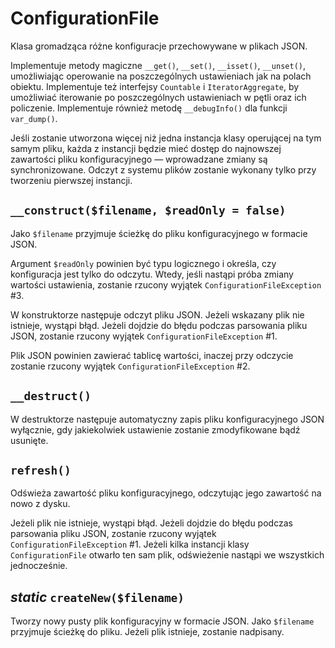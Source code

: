 ConfigurationFile
===

Klasa gromadząca różne konfiguracje przechowywane w plikach JSON.

Implementuje metody magiczne `__get()`, `__set()`, `__isset()`, `__unset()`, umożliwiając operowanie na poszczególnych ustawieniach jak na polach obiektu. Implementuje też interfejsy `Countable` i `IteratorAggregate`, by umożliwiać iterowanie po poszczególnych ustawieniach w pętli oraz ich policzenie. Implementuje również metodę `__debugInfo()` dla funkcji `var_dump()`.

Jeśli zostanie utworzona więcej niż jedna instancja klasy operującej na tym samym pliku, każda z instancji będzie mieć dostęp do najnowszej zawartości pliku konfiguracyjnego — wprowadzane zmiany są synchronizowane. Odczyt z systemu plików zostanie wykonany tylko przy tworzeniu pierwszej instancji.

## `__construct($filename, $readOnly = false)`

Jako `$filename` przyjmuje ścieżkę do pliku konfiguracyjnego w formacie JSON.

Argument `$readOnly` powinien być typu logicznego i określa, czy konfiguracja jest tylko do odczytu. Wtedy, jeśli nastąpi próba zmiany wartości ustawienia, zostanie rzucony wyjątek `ConfigurationFileException` #3.

W konstruktorze następuje odczyt pliku JSON. Jeżeli wskazany plik nie istnieje, wystąpi błąd. Jeżeli dojdzie do błędu podczas parsowania pliku JSON, zostanie rzucony wyjątek `ConfigurationFileException` #1.

Plik JSON powinien zawierać tablicę wartości, inaczej przy odczycie zostanie rzucony wyjątek `ConfigurationFileException` #2.

## `__destruct()`

W destruktorze następuje automatyczny zapis pliku konfiguracyjnego JSON wyłącznie, gdy jakiekolwiek ustawienie zostanie zmodyfikowane bądź usunięte.

## `refresh()`

Odświeża zawartość pliku konfiguracyjnego, odczytując jego zawartość na nowo z dysku.

Jeżeli plik nie istnieje, wystąpi błąd. Jeżeli dojdzie do błędu podczas parsowania pliku JSON, zostanie rzucony wyjątek `ConfigurationFileException` #1. Jeżeli kilka instancji klasy `ConfigurationFile` otwarło ten sam plik, odświeżenie nastąpi we wszystkich jednocześnie.

## *static* `createNew($filename)`

Tworzy nowy pusty plik konfiguracyjny w formacie JSON. Jako `$filename` przyjmuje ścieżkę do pliku. Jeżeli plik istnieje, zostanie nadpisany.